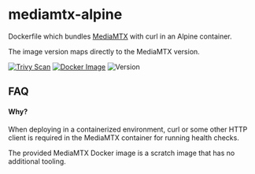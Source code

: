 # mediamtx-alpine

Dockerfile which bundles
[MediaMTX](https://github.com/bluenviron/mediamtx) with curl in an Alpine
container.

The image version maps directly to the MediaMTX version.

[![Trivy Scan](https://github.com/rfwatson/mediamtx-alpine/actions/workflows/build.yml/badge.svg?branch=main)](https://github.com/rfwatson/mediamtx-alpine/actions/workflows/build.yml)
[![Docker Image](https://img.shields.io/badge/image-ghcr.io%2Frfwatson%2Fmediamtx--alpine-blue)](https://ghcr.io/rfwatson/mediamtx-alpine)
![Version](https://img.shields.io/badge/version-1.13.0-blue)

## FAQ

#### Why?

When deploying in a containerized environment, curl or some other HTTP client
is required in the MediaMTX container for running health checks.

The provided MediaMTX Docker image is a scratch image that has no additional
tooling.
